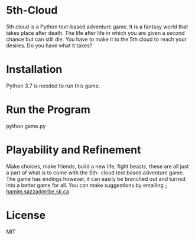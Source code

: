 # 5th-Cloud
5th cloud is a Python text-based adventure game. It is a fantasy world that takes place after death. The life after life in which you are given a second chance but can still die. You have to make it to the 5th cloud to reach your desires. Do you have what it takes?
# Installation
Python 3.7 is needed to run this game.
# Run the Program
python game.py
# Playability and Refinement
Make choices, make friends, build a new life, fight beasts, these are all just a part of what is to come with the 5th- cloud text based adventure game. The game has endings however, it can easily be branched out and turned into a better game for all. You can make suggestions by emailing -hamim.sazzad@rbe.sk.ca
# License
MIT
